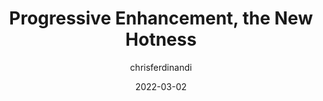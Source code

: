 ---
author: chrisferdinandi
date: 2022-03-02
permalink: false
tags:
  - progressive-enhancement
  - meta
target_url: https://gomakethings.com/progressive-enhancement-the-new-hotness/
title: Progressive Enhancement, the New Hotness
---